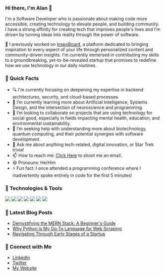### Hi there, I'm Alan 👋

I'm a Software Developer who is passionate about making code more accessible, creating technology to elevate people, and building community. I have a strong affinity for creating tech that improves people's lives and I'm driven by turning ideas into reality through the power of software.

🔭 I previously worked on [InspoBoard](https://www.getinspoboard.com/), a platform dedicated to bringing inspiration to every aspect of your life through personalized content and community-driven insights. I'm currently immersed in contributing my skills to a groundbreaking, yet-to-be-revealed startup that promises to redefine how we use technology in our daily routines.

### 🎯 Quick Facts

- 🔍 I'm currently focusing on deepening my expertise in backend architectures, security, and cloud-based processes.
- 🌱 I’m currently learning more about Artificial Intelligence, Systems Design, and the intersection of neuroscience and programming.
- 👯 I’m looking to collaborate on projects that are using technology for social good, especially in fields impacting mental health, education, and environmental sustainability.
- 🤔 I’m seeking help with understanding more about biotechnology, quantum computing, and their potential synergies with software development.
- 💬 Ask me about anything tech-related, digital innovation, or Star Trek trivia!
- 📫 How to reach me: [Click Here](mailto:your-email@example.com) to shoot me an email.
- 😄 Pronouns: He/Him
- ⚡ Fun fact: I once attended a programming conference where I inadvertently spoke entirely in code for the first 5 minutes!

### 🔧 Technologies & Tools

![](https://img.shields.io/badge/Code-Java-informational?style=flat&logo=java&logoColor=white&color=2bbc8a)
![](https://img.shields.io/badge/Code-Python-informational?style=flat&logo=python&logoColor=white&color=2bbc8a)
![](https://img.shields.io/badge/Code-Node.js-informational?style=flat&logo=node.js&logoColor=white&color=2bbc8a)
![](https://img.shields.io/badge/Code-Express.js-informational?style=flat&logo=express&logoColor=white&color=2bbc8a)
![](https://img.shields.io/badge/Code-React-informational?style=flat&logo=react&logoColor=white&color=2bbc8a)
![](https://img.shields.io/badge/Code-MongoDB-informational?style=flat&logo=mongodb&logoColor=white&color=2bbc8a)
![](https://img.shields.io/badge/Cloud-AWS-informational?style=flat&logo=amazon-aws&logoColor=white&color=2bbc8a)

### 📘 Latest Blog Posts

<!-- BLOG-POST-LIST:START -->

- [Demystifying the MERN Stack: A Beginner's Guide](#)
- [Why Python is My Go-To Language for Web Scraping](#)
- [Navigating Through Early Stages of a Startup](#)
<!-- BLOG-POST-LIST:END -->

### 🤝 Connect with Me

- [LinkedIn](https://www.linkedin.com/in/your-profile/)
- [Twitter](https://twitter.com/your-handle)
- [My Website](https://your-website.com)
